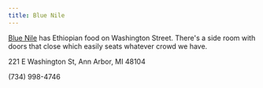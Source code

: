 ```yaml
---
title: Blue Nile
---
```

[Blue Nile] has Ethiopian food on Washington Street. There's a side
room with doors that close which easily seats whatever crowd we
have.

221 E Washington St, Ann Arbor, MI 48104

(734) 998-4746

[Blue Nile]:http://www.bluenilemi.com
